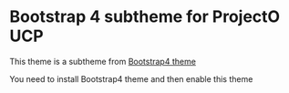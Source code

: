 # Bootstrap 4 subtheme for ProjectO UCP
This theme is a subtheme from [Bootstrap4 theme](https://www.drupal.org/project/bootstrap4)

You need to install Bootstrap4 theme and then enable this theme
